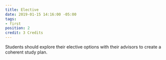 ```yaml
---
title: Elective
date: 2019-01-15 14:16:00 -05:00
tags:
- first
position: 2
credit: 3 Credits
---
```


Students should explore their elective options with their advisors to create a coherent study plan.